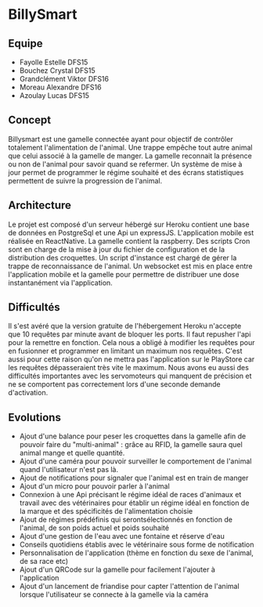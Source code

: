 # BillySmart

## Equipe
- Fayolle Estelle DFS15
- Bouchez Crystal DFS15
- Grandclément Viktor DFS16
- Moreau Alexandre DFS16
- Azoulay Lucas DFS15

## Concept
Billysmart est une gamelle connectée ayant pour objectif de contrôler totalement l'alimentation de l'animal. Une trappe empêche tout autre animal que celui associé à la gamelle de manger. La gamelle reconnait la présence ou non de l'animal pour savoir quand se refermer. Un système de mise à jour permet de programmer le régime souhaité et des écrans statistiques permettent de suivre la progression de l'animal.

## Architecture
Le projet est composé d'un serveur hébergé sur Heroku contient une base de données en PostgreSql et une Api un expressJS.
L'application mobile est réalisée en ReactNative.
La gamelle contient la raspberry. Des scripts Cron sont en charge de la mise à jour du fichier de configuration et de la distribution des croquettes. Un script d'instance est chargé de gérer la trappe de reconnaissance de l'animal.
Un websocket est mis en place entre l'application mobile et la gamelle pour permettre de distribuer une dose instantanément via l'application.

## Difficultés
Il s'est avéré que la version gratuite de l'hébergement Heroku n'accepte que 10 requêtes par minute avant de bloquer les ports. Il faut repusher l'api pour la remettre en fonction. Cela nous a obligé à modifier les requêtes pour en fusionner et programmer en limitant un maximum nos requêtes. C'est aussi pour cette raison qu'on ne mettra pas l'application sur le PlayStore car les requêtes dépasseraient très vite le maximum.
Nous avons eu aussi des difficultés importantes avec les servomoteurs qui manquent de précision et ne se comportent pas correctement lors d'une seconde demande d'activation.

## Evolutions
- Ajout d'une balance pour peser les croquettes dans la gamelle afin de pouvoir faire du "multi-animal" : grâce au RFID, la gamelle saura quel animal mange et quelle quantité.
- Ajout d'une caméra pour pouvoir surveiller le comportement de l'animal quand l'utilisateur n'est pas là.
- Ajout de notifications pour signaler que l'animal est en train de manger
- Ajout d'un micro pour pouvoir parler à l'animal
- Connexion à une Api précisant le régime idéal de races d'animaux et travail avec des vétérinaires pour établir un régime idéal en fonction de la marque et des spécificités de l'alimentation choisie
- Ajout de régimes prédéfinis qui serontsélectionnés en fonction de l'animal, de son poids actuel et poids souhaité
- Ajout d'une gestion de l'eau avec une fontaine et réserve d'eau
- Conseils quotidiens établis avec le vétérinaire sous forme de notification
- Personnalisation de l'application (thème en fonction du sexe de l'animal, de sa race etc)
- Ajout d'un QRCode sur la gamelle pour facilement l'ajouter à l'application
- Ajout d'un lancement de friandise pour capter l'attention de l'animal lorsque l'utilisateur se connecte à la gamelle via la caméra